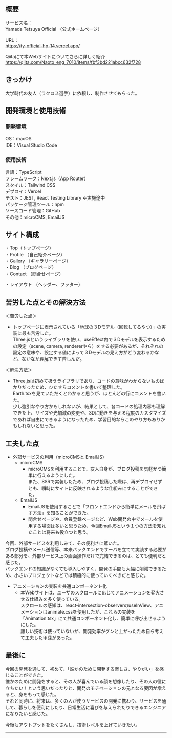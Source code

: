 ## 概要

サービス名：<br>
Yamada Tetsuya Official （公式ホームページ）<br>

URL：<br>
https://ty-official-hp-14.vercel.app/<br>

Qiitaにて本Webサイトについてさらに詳しく紹介<br>
https://qiita.com/Naoto_eng_7010/items/fbf3bd221abcc632f728<br>

## きっかけ

大学時代の友人（ラクロス選手）に依頼し、制作させてもらった。<br>

## 開発環境と使用技術

### 開発環境

OS：macOS<br>
IDE：Visual Studio Code<br>

### 使用技術

言語：TypeScript<br>
フレームワーク：Next.js（App Router）<br>
スタイル：Tailwind CSS<br>
デプロイ：Vercel<br>
テスト：JEST, React Testing Library ←実施途中<br>
パッケージ管理ツール：npm<br>
ソースコード管理：GitHub<br>
その他：microCMS, EmailJS<br>

## サイト構成

・Top（トップページ）<br>
・Profile （自己紹介ページ）<br>
・Gallery （ギャラリーページ）<br>
・Blog （ブログページ）<br>
・Contact （問合せページ）<br>

・レイアウト （ヘッダー、フッター）<br>

## 苦労した点とその解決方法

＜苦労した点＞<br>

- トップページに表示されている「地球の３Dモデル（回転してるやつ）」の実装に最も苦労した。<br>
  Three.jsというライブラリを使い、useEffect内で３Dモデルを表示するための設定（scene, camera, rendererやら）をする必要があるが、それぞれの設定の意味や、設定する値によって３Dモデルの見え方がどう変わるかなど、なかなか理解できず苦しんだ。<br>

＜解決方法＞

- Three.jsは初めて扱うライブラリであり、コードの意味がわからないものばかりだったため、ひたすらコメントを書いて整理した。<br>
  Earth.tsxを見ていただくとわかると思うが、ほとんどの行にコメントを書いた。<br>
  少し強引なやり方かもしれないが、結果として、各コードの処理内容も理解できた上、サイズや光加減の変更や、3Dに動きを与える程度のカスタマイズであれば自由にできるようになったため、学習目的ならこのやり方もありかもしれないと思った。

## 工夫した点

- 外部サービスの利用（microCMSと EmailJS）
  - microCMS
    - microCMSを利用することで、友人自身が、ブログ投稿を気軽かつ簡単に行えるようにした。<br>
      また、SSRで実装したため、ブログ投稿した際は、再デプロイせずとも、瞬時にサイトに反映されるような仕組みにすることができた。
  - EmailJS
    - EmailJSを使用することで「フロントエンドから簡単にメールを飛ばす方法」を知ることができた。
    - 問合せページや、会員登録ページなど、Web開発の中でメールを使用する場面は多いと思うため、今回EmailJSという１つの方法を知れたことは将来も役立つと思う。

今回、外部サービスを利用しみて、その便利さに驚いた。<br>
ブログ投稿やメール送信等、本来バックエンドでサーバを立てて実装する必要がある部分を、外部サービス上の画面操作だけで完結できるのは、とても便利だと感じた。<br>
バックエンドの知識がなくても導入しやすく、開発の手間も大幅に削減できるため、小さいプロジェクトなどでは積極的に使っていくべきだと感じた。<br>

- アニメーションの実装を共通コンポーネント化
  - 本Webサイトは、ユーザのスクロールに応じてアニメーションを発火させる仕組みを多く使っている。<br>
    スクロールの感知は、react-intersection-observerのuseInView、アニメーションはanimate.cssを使用したが、これらの実装を「Animation.tsx」にて共通コンポーネント化し、簡単に呼び出せるようにした。<br>
    難しい技術は使っていないが、開発効率がグンと上がったため自ら考えて工夫した甲斐があった。

## 最後に

今回の開発を通して、初めて、「誰かのために開発する楽しさ、やりがい」を感じることができた。<br>
誰かのために開発をすると、その人が喜んでいる顔を想像したり、その人の役に立ちたい！という思いだったりと、開発のモチベーションの元となる要因が増えると、身をもって感じた。<br>
それと同時に、将来は、多くの人が使うサービスの開発に携わり、サービスを通して、暮らしを便利にしたり、日常生活に喜びを与えられたりできるエンジニアになりたいと感じた。<br>

今後もアウトプットをたくさんし、技術レベルを上げていきたい。<br>

---
